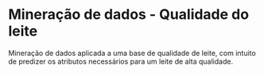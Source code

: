 # Mineração de dados - Qualidade do leite
Mineração de dados aplicada a uma base de qualidade de leite, com intuito de predizer os atributos necessários para um leite de alta qualidade.
